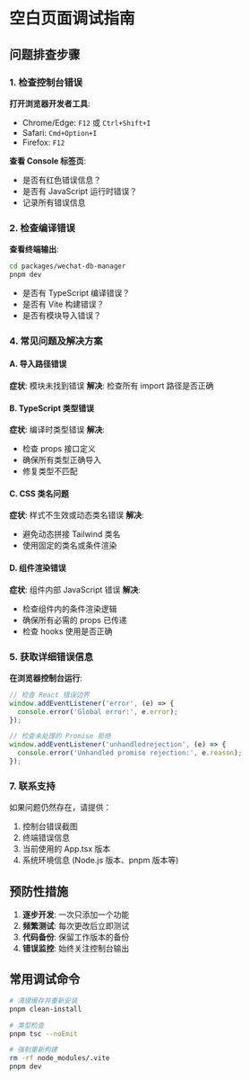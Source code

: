 # 空白页面调试指南

## 问题排查步骤

### 1. 检查控制台错误

**打开浏览器开发者工具**:
- Chrome/Edge: `F12` 或 `Ctrl+Shift+I`
- Safari: `Cmd+Option+I`
- Firefox: `F12`

**查看 Console 标签页**:
- 是否有红色错误信息？
- 是否有 JavaScript 运行时错误？
- 记录所有错误信息

### 2. 检查编译错误

**查看终端输出**:
```bash
cd packages/wechat-db-manager
pnpm dev
```

- 是否有 TypeScript 编译错误？
- 是否有 Vite 构建错误？
- 是否有模块导入错误？

### 4. 常见问题及解决方案

#### A. 导入路径错误
**症状**: 模块未找到错误
**解决**: 检查所有 import 路径是否正确

#### B. TypeScript 类型错误
**症状**: 编译时类型错误
**解决**: 
- 检查 props 接口定义
- 确保所有类型正确导入
- 修复类型不匹配

#### C. CSS 类名问题
**症状**: 样式不生效或动态类名错误
**解决**: 
- 避免动态拼接 Tailwind 类名
- 使用固定的类名或条件渲染

#### D. 组件渲染错误
**症状**: 组件内部 JavaScript 错误
**解决**: 
- 检查组件内的条件渲染逻辑
- 确保所有必需的 props 已传递
- 检查 hooks 使用是否正确

### 5. 获取详细错误信息

**在浏览器控制台运行**:
```javascript
// 检查 React 错误边界
window.addEventListener('error', (e) => {
  console.error('Global error:', e.error);
});

// 检查未处理的 Promise 拒绝
window.addEventListener('unhandledrejection', (e) => {
  console.error('Unhandled promise rejection:', e.reason);
});
```

### 7. 联系支持

如果问题仍然存在，请提供：
1. 控制台错误截图
2. 终端错误信息
3. 当前使用的 App.tsx 版本
4. 系统环境信息 (Node.js 版本、pnpm 版本等)

## 预防性措施

1. **逐步开发**: 一次只添加一个功能
2. **频繁测试**: 每次更改后立即测试
3. **代码备份**: 保留工作版本的备份
4. **错误监控**: 始终关注控制台输出

## 常用调试命令

```bash
# 清理缓存并重新安装
pnpm clean-install

# 类型检查
pnpm tsc --noEmit

# 强制重新构建
rm -rf node_modules/.vite
pnpm dev
```
